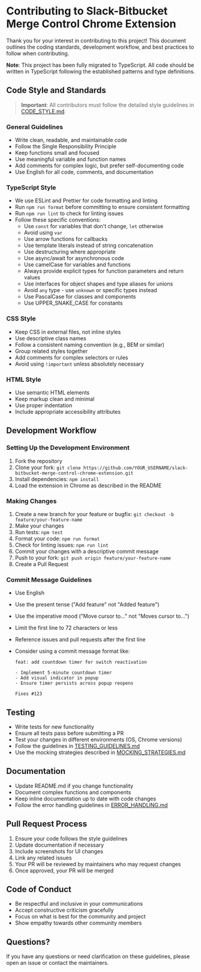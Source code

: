 # Contributing to Slack-Bitbucket Merge Control Chrome Extension

Thank you for your interest in contributing to this project! This document outlines the coding standards, development workflow, and best practices to follow when contributing.

**Note**: This project has been fully migrated to TypeScript. All code should be written in TypeScript following the established patterns and type definitions.

## Code Style and Standards

> **Important**: All contributors must follow the detailed style guidelines in [CODE_STYLE.md](./CODE_STYLE.md).

### General Guidelines

- Write clean, readable, and maintainable code
- Follow the Single Responsibility Principle
- Keep functions small and focused
- Use meaningful variable and function names
- Add comments for complex logic, but prefer self-documenting code
- Use English for all code, comments, and documentation

### TypeScript Style

- We use ESLint and Prettier for code formatting and linting
- Run `npm run format` before committing to ensure consistent formatting
- Run `npm run lint` to check for linting issues
- Follow these specific conventions:
  - Use `const` for variables that don't change, `let` otherwise
  - Avoid using `var`
  - Use arrow functions for callbacks
  - Use template literals instead of string concatenation
  - Use destructuring where appropriate
  - Use async/await for asynchronous code
  - Use camelCase for variables and functions
  - Always provide explicit types for function parameters and return values
  - Use interfaces for object shapes and type aliases for unions
  - Avoid `any` type - use `unknown` or specific types instead
  - Use PascalCase for classes and components
  - Use UPPER_SNAKE_CASE for constants

### CSS Style

- Keep CSS in external files, not inline styles
- Use descriptive class names
- Follow a consistent naming convention (e.g., BEM or similar)
- Group related styles together
- Add comments for complex selectors or rules
- Avoid using `!important` unless absolutely necessary

### HTML Style

- Use semantic HTML elements
- Keep markup clean and minimal
- Use proper indentation
- Include appropriate accessibility attributes

## Development Workflow

### Setting Up the Development Environment

1. Fork the repository
2. Clone your fork: `git clone https://github.com/YOUR_USERNAME/slack-bitbucket-merge-control-chrome-extension.git`
3. Install dependencies: `npm install`
4. Load the extension in Chrome as described in the README

### Making Changes

1. Create a new branch for your feature or bugfix: `git checkout -b feature/your-feature-name`
2. Make your changes
3. Run tests: `npm test`
4. Format your code: `npm run format`
5. Check for linting issues: `npm run lint`
6. Commit your changes with a descriptive commit message
7. Push to your fork: `git push origin feature/your-feature-name`
8. Create a Pull Request

### Commit Message Guidelines

- Use English
- Use the present tense ("Add feature" not "Added feature")
- Use the imperative mood ("Move cursor to..." not "Moves cursor to...")
- Limit the first line to 72 characters or less
- Reference issues and pull requests after the first line
- Consider using a commit message format like:

  ```
  feat: add countdown timer for switch reactivation

  - Implement 5-minute countdown timer
  - Add visual indicator in popup
  - Ensure timer persists across popup reopens

  Fixes #123
  ```

## Testing

- Write tests for new functionality
- Ensure all tests pass before submitting a PR
- Test your changes in different environments (OS, Chrome versions)
- Follow the guidelines in [TESTING_GUIDELINES.md](./TESTING_GUIDELINES.md)
- Use the mocking strategies described in [MOCKING_STRATEGIES.md](./MOCKING_STRATEGIES.md)

## Documentation

- Update README.md if you change functionality
- Document complex functions and components
- Keep inline documentation up to date with code changes
- Follow the error handling guidelines in [ERROR_HANDLING.md](./ERROR_HANDLING.md)

## Pull Request Process

1. Ensure your code follows the style guidelines
2. Update documentation if necessary
3. Include screenshots for UI changes
4. Link any related issues
5. Your PR will be reviewed by maintainers who may request changes
6. Once approved, your PR will be merged

## Code of Conduct

- Be respectful and inclusive in your communications
- Accept constructive criticism gracefully
- Focus on what is best for the community and project
- Show empathy towards other community members

## Questions?

If you have any questions or need clarification on these guidelines, please open an issue or contact the maintainers.
